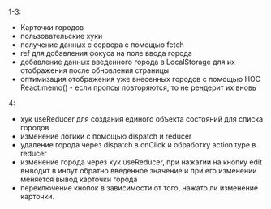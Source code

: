 1-3:
- Карточки городов
- пользовательские хуки
- получение данных с сервера с помощью fetch
- ref для добавления фокуса на поле ввода города
- добавление данных введенного города в LocalStorage для их отображения после обновления страницы
- оптимизация отображения уже внесенных городов с помощью HOC React.memo() - если пропсы повторяются, то не рендерит их вновь

4:
- хук useReducer для создания единого объекта состояний для списка городов
- изменение логики с помощью dispatch и reducer
- удаление города через dispatch в onClick и обработку action.type в reducer
- изменение города через хук useReducer, при нажатии на кнопку edit выводит в инпут обратно введенное значение и при его изменении меняется вывод карточки города
- переключение кнопок в зависимости от того, нажато ли изменение карточки.
